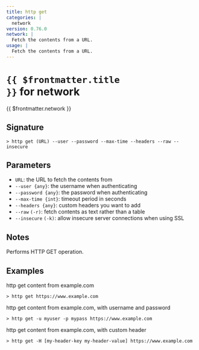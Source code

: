 ```yaml
---
title: http get
categories: |
  network
version: 0.76.0
network: |
  Fetch the contents from a URL.
usage: |
  Fetch the contents from a URL.
---
```


# <code>{{ $frontmatter.title }}</code> for network

<div class='command-title'>{{ $frontmatter.network }}</div>

## Signature

```> http get (URL) --user --password --max-time --headers --raw --insecure```

## Parameters

 -  `URL`: the URL to fetch the contents from
 -  `--user {any}`: the username when authenticating
 -  `--password {any}`: the password when authenticating
 -  `--max-time {int}`: timeout period in seconds
 -  `--headers {any}`: custom headers you want to add
 -  `--raw` `(-r)`: fetch contents as text rather than a table
 -  `--insecure` `(-k)`: allow insecure server connections when using SSL

## Notes
Performs HTTP GET operation.
## Examples

http get content from example.com
```shell
> http get https://www.example.com
```

http get content from example.com, with username and password
```shell
> http get -u myuser -p mypass https://www.example.com
```

http get content from example.com, with custom header
```shell
> http get -H [my-header-key my-header-value] https://www.example.com
```
